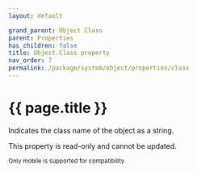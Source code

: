 ```yaml
---
layout: default

grand_parent: Object Class
parent: Properties
has_children: false
title: Object.Class property
nav_order: 7
permalink: /package/system/object/properties/class
---
```

# {{ page.title }}

Indicates the class name of the object as a string.

 

This property is read-only and cannot be updated.

<small>Only mobile is supported for compatibility</small>